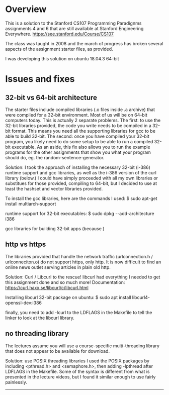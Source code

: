 
# Overview
This is a solution to the Stanford CS107 Programming Paradignms 
assignments 4 and 6 that are still available at Stanford Engineering Everywhere. 
https://see.stanford.edu/Course/CS107

The class was taught in 2008 and the march of progress has broken several aspects of the assignment starter files, as provided.

I was developing this solution on ubuntu 18.04.3 64-bit

# Issues and fixes
## 32-bit vs 64-bit architecture
The starter files include compiled libraries (.o files inside .a archive) that were compiled for a 32-bit environment.  Most of us will be on 64-bit computers today.  This is actually 2 separate problems.  The first: to use the 32-bit libraries provided, the code you write needs to be compiled in a 32-bit format.  This means you need all the supporting libraries for gcc to be able to build 32-bit.  The second: once you have compiled your 32-bit program, you likely need to do some setup to be able to run a compiled 32-bit executable. As an aside, this fix also allows you to run the example programs for the other assignments that show you what your program should do, eg. the random-sentence-generator.  

Solution: 
I took the approach of installing the necessary 32-bit (i-386) runtime support and gcc libraries, as well as the i-386 version of the curl library (below.)  I could have simply proceeded with all my own libraries or substitues for those provided, compiling to 64-bit, but I decided to use at least the hashset and vector libraries provided. 

To install the gcc libraries, here are the commands I used: 
$ sudo apt-get install multiarch-support

runtime support for 32-bit executables: 
$ sudo dpkg --add-architecture i386

gcc libraries for building 32-bit apps (because )

## http vs https
The libraries provided that handle the network traffic  (urlconnection.h / urlconneciton.o) do not support https, only http.  It is now difficult to find an online news outlet serving articles in plain old http. 

Solution: Curl / Libcurl to the rescue! 
libcurl had everything I needed to get this assignment done and so much more! 
Documentation: https://curl.haxx.se/libcurl/c/libcurl.html

Installing libcurl 32-bit package on ubuntu: 
$ sudo apt install libcurl4-openssl-dev:i386

finally, you need to add  -lcurl to the LDFLAGS in the Makefile to tell the linker to look at the libcurl library. 

## no threading library
The lectures assume you will use a course-specific multi-threading library that does not appear to be available for download. 

Solution: use POSIX threading libraries
I used the POSIX packages by including <pthread.h> and <semaphore.h>, then adding -lpthread after LDFLAGS in the Makefile.  Some of the syntax is different from what is presented in the lecture videos, but I found it similar enough to use fairly painlessly. 

------------------------
